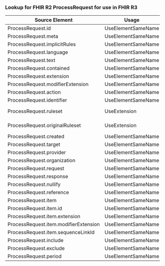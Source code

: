 ### Lookup for FHIR R2 ProcessRequest for use in FHIR R3

| Source Element | Usage | Target |
| -------------- | ----- | ------ |
| ProcessRequest.id | UseElementSameName | ProcessRequest.id |
| ProcessRequest.meta | UseElementSameName | ProcessRequest.meta |
| ProcessRequest.implicitRules | UseElementSameName | ProcessRequest.implicitRules |
| ProcessRequest.language | UseElementSameName | ProcessRequest.language |
| ProcessRequest.text | UseElementSameName | ProcessRequest.text |
| ProcessRequest.contained | UseElementSameName | ProcessRequest.contained |
| ProcessRequest.extension | UseElementSameName | ProcessRequest.extension |
| ProcessRequest.modifierExtension | UseElementSameName | ProcessRequest.modifierExtension |
| ProcessRequest.action | UseElementSameName | ProcessRequest.action |
| ProcessRequest.identifier | UseElementSameName | ProcessRequest.identifier |
| ProcessRequest.ruleset | UseExtension | http://hl7.org/fhir/1.0/StructureDefinition/extension-ProcessRequest.ruleset |
| ProcessRequest.originalRuleset | UseExtension | http://hl7.org/fhir/1.0/StructureDefinition/extension-ProcessRequest.originalRuleset |
| ProcessRequest.created | UseElementSameName | ProcessRequest.created |
| ProcessRequest.target | UseElementSameName | ProcessRequest.target |
| ProcessRequest.provider | UseElementSameName | ProcessRequest.provider |
| ProcessRequest.organization | UseElementSameName | ProcessRequest.organization |
| ProcessRequest.request | UseElementSameName | ProcessRequest.request |
| ProcessRequest.response | UseElementSameName | ProcessRequest.response |
| ProcessRequest.nullify | UseElementSameName | ProcessRequest.nullify |
| ProcessRequest.reference | UseElementSameName | ProcessRequest.reference |
| ProcessRequest.item | UseElementSameName | ProcessRequest.item |
| ProcessRequest.item.id | UseElementSameName | ProcessRequest.item.id |
| ProcessRequest.item.extension | UseElementSameName | ProcessRequest.item.extension |
| ProcessRequest.item.modifierExtension | UseElementSameName | ProcessRequest.item.modifierExtension |
| ProcessRequest.item.sequenceLinkId | UseElementSameName | ProcessRequest.item.sequenceLinkId |
| ProcessRequest.include | UseElementSameName | ProcessRequest.include |
| ProcessRequest.exclude | UseElementSameName | ProcessRequest.exclude |
| ProcessRequest.period | UseElementSameName | ProcessRequest.period |
